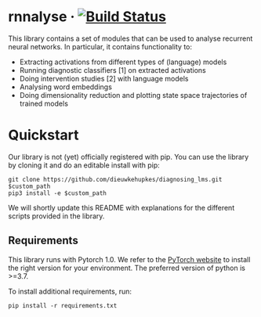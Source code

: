 # rnnalyse &middot; [![Build Status](https://travis-ci.com/dieuwkehupkes/diagnosing_lms.svg?branch=master)](https://travis-ci.com/dieuwkehupkes/diagnosing_lms)

This library contains a set of modules that can be used to analyse recurrent neural networks.
In particular, it contains functionality to:
- Extracting activations from different types of (language) models
- Running diagnostic classifiers [1] on extracted activations
- Doing intervention studies [2] with language models
- Analysing word embeddings
- Doing dimensionality reduction and plotting state space trajectories of trained models

# Quickstart

Our library is not (yet) officially registered with pip. You can use the library by cloning it and do an editable install with pip:

```
git clone https://github.com/dieuwkehupkes/diagnosing_lms.git $custom_path
pip3 install -e $custom_path
```

We will shortly update this README with explanations for the different scripts provided in the library.


## Requirements

This library runs with Pytorch 1.0. We refer to the [PyTorch website](http://pytorch.org/) to install the right version for your environment.
The preferred version of python is >=3.7.

To install additional requirements, run:

`pip install -r requirements.txt`
